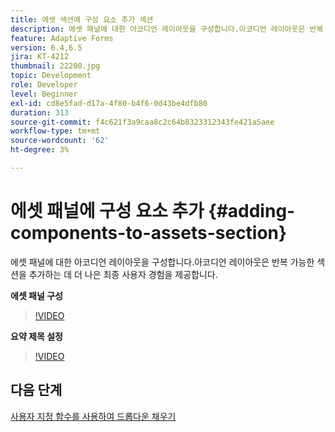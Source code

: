 ```yaml
---
title: 에셋 섹션에 구성 요소 추가 섹션
description: 에셋 패널에 대한 아코디언 레이아웃을 구성합니다.아코디언 레이아웃은 반복 가능한 섹션을 추가하는 데 더 나은 최종 사용자 경험을 제공합니다.
feature: Adaptive Forms
version: 6.4,6.5
jira: KT-4212
thumbnail: 22200.jpg
topic: Development
role: Developer
level: Beginner
exl-id: cd8e5fad-d17a-4f80-b4f6-0d43be4dfb80
duration: 313
source-git-commit: f4c621f3a9caa8c2c64b8323312343fe421a5aee
workflow-type: tm+mt
source-wordcount: '62'
ht-degree: 3%

---
```


# 에셋 패널에 구성 요소 추가 {#adding-components-to-assets-section}

에셋 패널에 대한 아코디언 레이아웃을 구성합니다.아코디언 레이아웃은 반복 가능한 섹션을 추가하는 데 더 나은 최종 사용자 경험을 제공합니다.

**에셋 패널 구성**

>[!VIDEO](https://video.tv.adobe.com/v/22200?quality=12&learn=on)

**요약 제목 설정**
>[!VIDEO](https://video.tv.adobe.com/v/28387?quality=12&learn=on)

## 다음 단계

[사용자 지정 함수를 사용하여 드롭다운 채우기](./using-custom-functions-and-code-editor.md)

